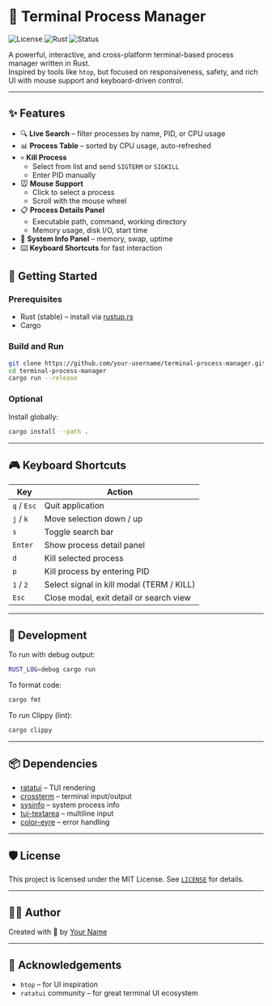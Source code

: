 # 🧠 Terminal Process Manager

![License](https://img.shields.io/badge/license-MIT-blue.svg)
![Rust](https://img.shields.io/badge/rust-stable-blue)
![Status](https://img.shields.io/badge/status-active-green)

A powerful, interactive, and cross-platform terminal-based process manager written in Rust.  
Inspired by tools like `htop`, but focused on responsiveness, safety, and rich UI with mouse support and keyboard-driven control.

---

## ✨ Features

- 🔍 **Live Search** – filter processes by name, PID, or CPU usage
- 📊 **Process Table** – sorted by CPU usage, auto-refreshed
- 💀 **Kill Process**
  - Select from list and send `SIGTERM` or `SIGKILL`
  - Enter PID manually
- 🐭 **Mouse Support**
  - Click to select a process
  - Scroll with the mouse wheel
- 📋 **Process Details Panel**
  - Executable path, command, working directory
  - Memory usage, disk I/O, start time
- 🧠 **System Info Panel** – memory, swap, uptime
- ⌨️ **Keyboard Shortcuts** for fast interaction

## 🚀 Getting Started

### Prerequisites

- Rust (stable) – install via [rustup.rs](https://rustup.rs)
- Cargo

### Build and Run

```bash
git clone https://github.com/your-username/terminal-process-manager.git
cd terminal-process-manager
cargo run --release
````

### Optional

Install globally:

```bash
cargo install --path .
```

---

## 🎮 Keyboard Shortcuts

| Key         | Action                                    |
| ----------- | ----------------------------------------- |
| `q` / `Esc` | Quit application                          |
| `j` / `k`   | Move selection down / up                  |
| `s`         | Toggle search bar                         |
| `Enter`     | Show process detail panel                 |
| `d`         | Kill selected process                     |
| `p`         | Kill process by entering PID              |
| `1` / `2`   | Select signal in kill modal (TERM / KILL) |
| `Esc`       | Close modal, exit detail or search view   |

---

## 🧪 Development

To run with debug output:

```bash
RUST_LOG=debug cargo run
```

To format code:

```bash
cargo fmt
```

To run Clippy (lint):

```bash
cargo clippy
```

---

## 📦 Dependencies

- [ratatui](https://docs.rs/ratatui) – TUI rendering
- [crossterm](https://docs.rs/crossterm) – terminal input/output
- [sysinfo](https://docs.rs/sysinfo) – system process info
- [tui-textarea](https://crates.io/crates/tui-textarea) – multiline input
- [color-eyre](https://crates.io/crates/color-eyre) – error handling

---

## 🛡 License

This project is licensed under the MIT License. See [`LICENSE`](LICENSE) for details.

---

## 👨‍💻 Author

Created with 🦀 by [Your Name](https://github.com/your-username)

---

## 🙏 Acknowledgements

- `htop` – for UI inspiration
- `ratatui` community – for great terminal UI ecosystem
